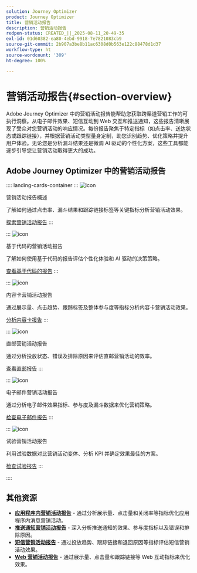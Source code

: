```yaml
---
solution: Journey Optimizer
product: Journey Optimizer
title: 营销活动报告
description: 营销活动报告
redpen-status: CREATED_||_2025-08-11_20-49-35
exl-id: 01d60382-ea80-4ebd-9918-7e7821083cb9
source-git-commit: 2b907a3be8b11ac6308d0b563e122c88478d1d37
workflow-type: ht
source-wordcount: '309'
ht-degree: 100%

---
```


# 营销活动报告{#section-overview}

Adobe Journey Optimizer 中的营销活动报告能帮助您获取跨渠道营销工作的可执行洞察。从电子邮件效果、短信互动到 Web 交互和推送通知，这些报告清晰展现了受众对您营销活动的响应情况。每份报告聚焦于特定指标（如点击率、送达状态或跟踪链接），并根据营销活动类型量身定制，助您识别趋势、优化策略并提升用户体验。无论您是分析漏斗结果还是微调 AI 驱动的个性化方案，这些工具都能逐步引导您让营销活动取得更大的成功。

## Adobe Journey Optimizer 中的营销活动报告

:::: landing-cards-container
:::
![icon](https://cdn.experienceleague.adobe.com/icons/chart-line.svg?lang=zh-Hans)

营销活动报告概述

了解如何通过点击率、漏斗结果和跟踪链接标签等关键指标分析营销活动效果。

[探索营销活动报告](../using/reports/campaign-global-report-cja.md)
:::

:::
![icon](https://cdn.experienceleague.adobe.com/icons/code-branch.svg?lang=zh-Hans)

基于代码的营销活动报告

了解如何使用基于代码的报告评估个性化体验和 AI 驱动的决策策略。

[查看基于代码的报告](../using/reports/campaign-global-report-cja-code.md)
:::

:::
![icon](https://cdn.experienceleague.adobe.com/icons/list-check.svg)

内容卡营销活动报告

通过展示量、点击趋势、跟踪标签及整体参与度等指标分析内容卡营销活动效果。

[分析内容卡报告](../using/reports/campaign-global-report-cja-content.md)
:::

:::
![icon](https://cdn.experienceleague.adobe.com/icons/envelope.svg?lang=zh-Hans)

直邮营销活动报告

通过分析投放状态、错误及排除原因来评估直邮营销活动的效率。

[查看直邮报告](../using/reports/campaign-global-report-cja-direct.md)
:::

:::
![icon](https://cdn.experienceleague.adobe.com/icons/envelope-open-text.svg)

电子邮件营销活动报告

通过分析电子邮件效果指标、参与度及漏斗数据来优化营销策略。

[检查电子邮件报告](../using/reports/campaign-global-report-cja-email.md)
:::

:::
![icon](https://cdn.experienceleague.adobe.com/icons/vial.svg?lang=zh-Hans)

试验营销活动报告

利用试验数据对比营销活动变体、分析 KPI 并确定效果最佳的方案。

[检查试验报告](../using/reports/campaign-global-report-cja-experimentation.md)
:::

::::


## 其他资源

- **[应用程序内营销活动报告](../using/reports/campaign-global-report-cja-inapp.md)** - 通过分析展示量、点击量和关闭率等指标优化应用程序内消息营销活动。
- **[推送通知营销活动报告](../using/reports/campaign-global-report-cja-push.md)** - 深入分析推送通知的效果、参与度指标以及错误和排除原因。
- **[短信营销活动报告](../using/reports/campaign-global-report-cja-sms.md)** - 通过投放趋势、跟踪链接和退回原因等指标评估短信营销活动效果。
- **[Web 营销活动报告](../using/reports/campaign-global-report-cja-web.md)** - 通过展示量、点击量和跟踪链接等 Web 互动指标来优化效果。
